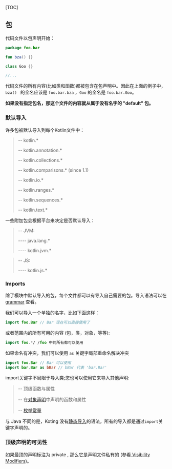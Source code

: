 [TOC]

## 包

代码文件以包声明开始：

```kotlin
package foo.bar

fun bza() {}

class Goo {}

//...
```

代码文件的所有内容(比如类和函数)都被包含在包声明中。因此在上面的例子中， `bza() ` 的全名应该是 `foo.bar.bza` ，`Goo` 的全名是 `foo.bar.Goo`。

**如果没有指定包名，那这个文件的内容就从属于没有名字的 "default" 包。**

### 默认导入
许多包被默认导入到每个Kotlin文件中：

> -- kotlin.*  
>
> -- kotlin.annotation.*  
>
> -- kotlin.collections.*  
>
> -- kotlin.comparisons.* (since 1.1)  
>
> -- kotlin.io.*  
>
> -- kotlin.ranges.*  
>
> -- kotlin.sequences.*  
>
> -- kotlin.text.*

一些附加包会根据平台来决定是否默认导入：

> -- JVM:  
>
> ---- java.lang.*  
>
> ---- kotlin.jvm.*  

> -- JS:  
>
> ---- kotlin.js.*

### Imports
除了模块中默认导入的包，每个文件都可以有导入自己需要的包。导入语法可以在 [grammar](Reference/Grammar.md) 查看。

我们可以导入一个单独的名字，比如下面这样：

```kotlin
import foo.Bar // Bar 现在可以直接使用了
```

或者范围内的所有可用的内容 (包，类，对象，等等):

```kotlin
import foo.*/ /foo 中的所有都可以使用
```

如果命名有冲突，我们可以使用 `as` 关键字局部重命名解决冲突

```kotlin
import foo.Bar // Bar 可以使用
import bar.Bar as bBar // bBar 代表 'bar.Bar'
```

import关键字不局限于导入类;您也可以使用它来导入其他声明:

>-- 顶级函数与属性  
>
>-- 在[对象声明](http://kotlinlang.org/docs/reference/object-declarations.html#object-declarations)中声明的函数和属性  
>
>-- [枚举常量](http://kotlinlang.org/docs/reference/enum-classes.html)

与 Java 不同的是，Koting 没有[静态导入](https://docs.oracle.com/javase/8/docs/technotes/guides/language/static-import.html)的语法，所有的导入都是通过`import`关键字声明的。

### 顶级声明的可见性
如果最顶的声明标注为 private , 那么它是声明文件私有的 (参看[ Visibility Modifiers](http://kotlinlang.org/docs/reference/visibility-modifiers.html))。

